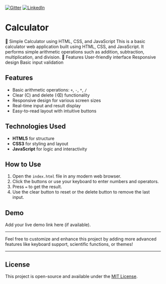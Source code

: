[![Gitter](https://badges.gitter.im/your-org/your-repo.svg)](https://gitter.im/your-org/your-repo?utm_source=badge&utm_medium=badge&utm_campaign=pr-badge)
[![LinkedIn](https://img.shields.io/badge/LinkedIn-Follow-blue?logo=linkedin)](https://www.linkedin.com/in/ganapathy66/)



# Calculator
🧮 Simple Calculator using HTML, CSS, and JavaScript This is a basic calculator web application built using HTML, CSS, and JavaScript. It performs simple arithmetic operations such as addition, subtraction, multiplication, and division.  🔧 Features User-friendly interface  Responsive design    Basic input validation

## Features

- Basic arithmetic operations: `+`, `-`, `*`, `/`
- Clear (C) and delete (⌫) functionality
- Responsive design for various screen sizes
- Real-time input and result display
- Easy-to-read layout with intuitive buttons

## Technologies Used

- **HTML5** for structure
- **CSS3** for styling and layout
- **JavaScript** for logic and interactivity

## How to Use

1. Open the `index.html` file in any modern web browser.
2. Click the buttons or use your keyboard to enter numbers and operators.
3. Press `=` to get the result.
4. Use the clear button to reset or the delete button to remove the last input.

## Demo

Add your live demo link here (if available).

---

Feel free to customize and enhance this project by adding more advanced features like keyboard support, scientific functions, or themes!

---

## License

This project is open-source and available under the [MIT License](LICENSE).
